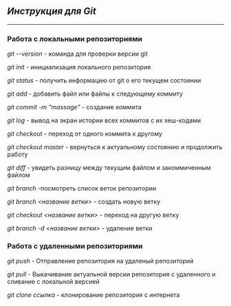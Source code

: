 ## _Инструкция для **Git**_

***

### Работа с локальными репозиториями

*git --version* - команда для проверки версии git

*git init* - инициализация локального репозитория

*git status* - получить информацию от git о его текущем состоянии

*git add* - добавить файл или файлы к следующему коммиту

*git commit -m "massage"* - создание коммита

*git log* - вывод на экран истории всех коммитов с их хеш-кодами

*git checkout* - переход от одного коммита к другому

*git checkout master* - вернуться к актуальному состоянию и продолжить работу

*git diff* - увидеть разницу между текущим файлом и закоммиченным файлом

*git branch* -посмотреть список веток репозитории

*git branch <название ветки>* - создать новую ветку

*git checkout <название ветки>* - переход на другую ветку 

*git branch -d <название ветки>* - удаление ветки

### Работа с удаленными репозиториями

*git push* - Отправление репозитория на удаленый репозиторий

*git pull* - Выкачивание актуальной версии репозитория с удаленного и сливание с локальной версией

*git clone ссылка* - клонирование репозитория с интернета